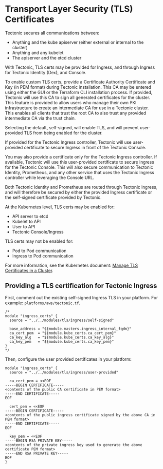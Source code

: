# Transport Layer Security (TLS) Certificates

Tectonic secures all communications between:

* Anything and the kube apiserver (either external or internal to the cluster)
* Anything and any kubelet
* The apiserver and the etcd cluster

With Tectonic, TLS certs may be provided for Ingress, and through Ingress for Tectonic Identity (Dex), and Console.

To enable custom TLS certs, provide a Certificate Authority Certificate and Key (in PEM format) during Tectonic installation. This CA may be entered using either the GUI or the Terraform CLI installation process. If provided, Tectonic will use this CA to sign all generated certificates for the cluster. This feature is provided to allow users who manage their own PKI infrastructure to create an intermediate CA for use in a Tectonic cluster. This enables all clients that trust the root CA to also trust any provided intermediate CA via the trust chain.

Selecting the default, self-signed, will enable TLS, and will prevent user-provided TLS from being enabled for the cluster.

If provided for the Tectonic Ingress controller, Tectonic will use user-provided certificate to secure Ingress in front of the Tectonic Console.

You may also provide a certificate only for the Tectonic Ingress controller. If available, Tectonic will use this user-provided certificate to secure Ingress for the Tectonic Console. This will also secure communication to Tectonic Identity, Prometheus, and any other service that uses the Tectonic Ingress controller while leveraging the Console URL.

Both Tectonic Identity and Prometheus are routed through Tectonic Ingress, and will therefore be secured by either the provided Ingress certificate or the self-signed certificate provided by Tectonic.

At the Kubernetes level, TLS certs may be enabled for:
* API server to etcd
* Kubelet to API
* User to API
* Tectonic Console/Ingress

TLS certs may not be enabled for:
* Pod to Pod communication
* Ingress to Pod communication


For more information, see the Kubernetes document: [Manage TLS Certificates in a Cluster][manage-tls].

## Providing a TLS certification for Tectonic Ingress

First, comment out the existing self-signed Ingress TLS in your platform. For example: `platforms/aws/tectonic.tf`.

```
/*
module "ingress_certs" {
  source = "../../modules/tls/ingress/self-signed"

  base_address = "${module.masters.ingress_internal_fqdn}"
  ca_cert_pem  = "${module.kube_certs.ca_cert_pem}"
  ca_key_alg   = "${module.kube_certs.ca_key_alg}"
  ca_key_pem   = "${module.kube_certs.ca_key_pem}"
}
*/
```

Then, configure the user provided certificates in your platform:

```
module "ingress_certs" {
  source = "../../modules/tls/ingress/user-provided"

  ca_cert_pem = <<EOF
-----BEGIN CERTIFICATE-----
<contents of the public CA certificate in PEM format>
-----END CERTIFICATE-----
EOF

  cert_pem = <<EOF
-----BEGIN CERTIFICATE-----
<contents of the public ingress certificate signed by the above CA in PEM format>
-----END CERTIFICATE-----
EOF

  key_pem = <<EOF
-----BEGIN RSA PRIVATE KEY-----
<contents of the private ingress key used to generate the above certificate PEM format>
-----END RSA PRIVATE KEY-----
EOF
}
```


[manage-tls]: https://kubernetes.io/docs/tasks/tls/managing-tls-in-a-cluster/
